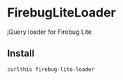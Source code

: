 FirebugLiteLoader
====================

jQuery loader for Firebug Lite

Install
-------
```bash
curlthis firebug-lite-loader
```